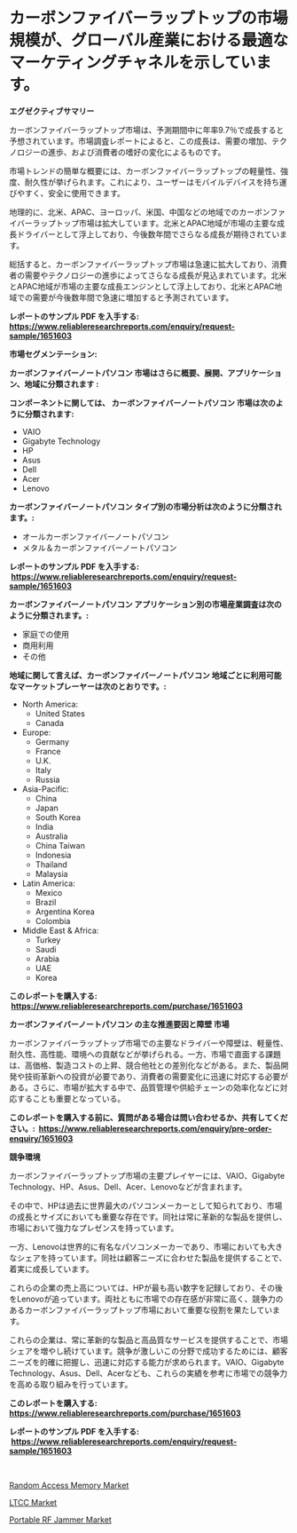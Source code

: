 <p><h1>カーボンファイバーラップトップの市場規模が、グローバル産業における最適なマーケティングチャネルを示しています。</h1></p><p><strong>エグゼクティブサマリー</strong></p>
<p><p>カーボンファイバーラップトップ市場は、予測期間中に年率9.7％で成長すると予想されています。市場調査レポートによると、この成長は、需要の増加、テクノロジーの進歩、および消費者の嗜好の変化によるものです。</p><p>市場トレンドの簡単な概要には、カーボンファイバーラップトップの軽量性、強度、耐久性が挙げられます。これにより、ユーザーはモバイルデバイスを持ち運びやすく、安全に使用できます。</p><p>地理的に、北米、APAC、ヨーロッパ、米国、中国などの地域でのカーボンファイバーラップトップ市場は拡大しています。北米とAPAC地域が市場の主要な成長ドライバーとして浮上しており、今後数年間でさらなる成長が期待されています。</p><p>総括すると、カーボンファイバーラップトップ市場は急速に拡大しており、消費者の需要やテクノロジーの進歩によってさらなる成長が見込まれています。北米とAPAC地域が市場の主要な成長エンジンとして浮上しており、北米とAPAC地域での需要が今後数年間で急速に増加すると予測されています。</p></p>
<p><strong>レポートのサンプル PDF を入手する: <a href="https://www.reliableresearchreports.com/enquiry/request-sample/1651603">https://www.reliableresearchreports.com/enquiry/request-sample/1651603</a></strong></p>
<p><strong>市場セグメンテーション:</strong></p>
<p><strong> カーボンファイバーノートパソコン 市場はさらに概要、展開、アプリケーション、地域に分類されます :</strong></p>
<p><strong>コンポーネントに関しては、 カーボンファイバーノートパソコン 市場は次のように分類されます: &nbsp;</strong></p>
<p><ul><li>VAIO</li><li>Gigabyte Technology</li><li>HP</li><li>Asus</li><li>Dell</li><li>Acer</li><li>Lenovo</li></ul></p>
<p><strong> カーボンファイバーノートパソコン タイプ別の市場分析は次のように分類されます。:</strong></p>
<p><ul><li>オールカーボンファイバーノートパソコン</li><li>メタル＆カーボンファイバーノートパソコン</li></ul></p>
<p><strong>レポートのサンプル PDF を入手する: &nbsp;<a href="https://www.reliableresearchreports.com/enquiry/request-sample/1651603">https://www.reliableresearchreports.com/enquiry/request-sample/1651603</a></strong></p>
<p><strong> カーボンファイバーノートパソコン アプリケーション別の市場産業調査は次のように分類されます。:</strong></p>
<p><ul><li>家庭での使用</li><li>商用利用</li><li>その他</li></ul></p>
<p><strong>地域に関して言えば、カーボンファイバーノートパソコン 地域ごとに利用可能なマーケットプレーヤーは次のとおりです。:</strong></p>
<p><ul>
    <li>
        North America:
        <ul>
            <li>United States</li>
            <li>Canada</li>
        </ul>
    </li>
    <li>
        Europe:
        <ul>
            <li>Germany</li>
            <li>France</li>
            <li>U.K.</li>
            <li>Italy</li>
            <li>Russia</li>
        </ul>
    </li>
    <li>
        Asia-Pacific:
        <ul>
            <li>China</li>
            <li>Japan</li>
            <li>South Korea</li>
            <li>India</li>
            <li>Australia</li>
            <li>China Taiwan</li>
            <li>Indonesia</li>
            <li>Thailand</li>
            <li>Malaysia</li>
        </ul>
    </li>
    <li>
        Latin America:
        <ul>
            <li>Mexico</li>
            <li>Brazil</li>
            <li>Argentina Korea</li>
            <li>Colombia</li>
        </ul>
    </li>
    <li>
        Middle East & Africa:
        <ul>
            <li>Turkey</li>
            <li>Saudi</li>
            <li>Arabia</li>
            <li>UAE</li>
            <li>Korea</li>
        </ul>
    </li>
    </ul></p>
<p><strong>このレポートを購入する: &nbsp;<a href="https://www.reliableresearchreports.com/purchase/1651603">https://www.reliableresearchreports.com/purchase/1651603</a></strong></p>
<p><strong>カーボンファイバーノートパソコン の主な推進要因と障壁 市場</strong></p>
<p><p>カーボンファイバーラップトップ市場での主要なドライバーや障壁は、軽量性、耐久性、高性能、環境への貢献などが挙げられる。一方、市場で直面する課題は、高価格、製造コストの上昇、競合他社との差別化などがある。また、製品開発や技術革新への投資が必要であり、消費者の需要変化に迅速に対応する必要がある。さらに、市場が拡大する中で、品質管理や供給チェーンの効率化などに対応することも重要となっている。</p></p>
<p><strong>このレポートを購入する前に、質問がある場合は問い合わせるか、共有してください。:&nbsp; <a href="https://www.reliableresearchreports.com/enquiry/pre-order-enquiry/1651603">https://www.reliableresearchreports.com/enquiry/pre-order-enquiry/1651603</a></strong></p>
<p><strong>競争環境</strong></p>
<p><p>カーボンファイバーラップトップ市場の主要プレイヤーには、VAIO、Gigabyte Technology、HP、Asus、Dell、Acer、Lenovoなどが含まれます。</p><p>その中で、HPは過去に世界最大のパソコンメーカーとして知られており、市場の成長とサイズにおいても重要な存在です。同社は常に革新的な製品を提供し、市場において強力なプレゼンスを持っています。</p><p>一方、Lenovoは世界的に有名なパソコンメーカーであり、市場においても大きなシェアを持っています。同社は顧客ニーズに合わせた製品を提供することで、着実に成長しています。</p><p>これらの企業の売上高については、HPが最も高い数字を記録しており、その後をLenovoが追っています。両社ともに市場での存在感が非常に高く、競争力のあるカーボンファイバーラップトップ市場において重要な役割を果たしています。</p><p>これらの企業は、常に革新的な製品と高品質なサービスを提供することで、市場シェアを増やし続けています。競争が激しいこの分野で成功するためには、顧客ニーズを的確に把握し、迅速に対応する能力が求められます。VAIO、Gigabyte Technology、Asus、Dell、Acerなども、これらの実績を参考に市場での競争力を高める取り組みを行っています。</p></p>
<p><strong>このレポートを購入する: &nbsp; <a href="https://www.reliableresearchreports.com/purchase/1651603">https://www.reliableresearchreports.com/purchase/1651603</a></strong></p>
<p><strong>レポートのサンプル PDF を入手する: &nbsp;<a href="https://www.reliableresearchreports.com/enquiry/request-sample/1651603">https://www.reliableresearchreports.com/enquiry/request-sample/1651603</a></strong><strong></strong></p>
<p>&nbsp;</p>
<p><p><a href="https://github.com/abdelrhmankishk22/Market-Research-Report-List-3/blob/main/random-access-memory-market.md">Random Access Memory Market</a></p><p><a href="https://github.com/joannagoyvaerts/Market-Research-Report-List-2/blob/main/ltcc-market.md">LTCC Market</a></p><p><a href="https://github.com/lubmix/Market-Research-Report-List-2/blob/main/portable-rf-jammer-market.md">Portable RF Jammer Market</a></p></p>